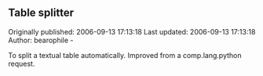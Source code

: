 ## Table splitter

Originally published: 2006-09-13 17:13:18
Last updated: 2006-09-13 17:13:18
Author: bearophile -

To split a textual table automatically. Improved from a comp.lang.python request.